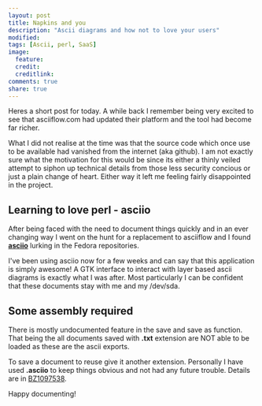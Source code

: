 ```yaml
---
layout: post
title: Napkins and you
description: "Ascii diagrams and how not to love your users"
modified: 
tags: [Ascii, perl, SaaS]
image:
  feature:
  credit:
  creditlink:
comments: true
share: true
---
```


Heres a short post for today. A while back I remember being very excited to see that asciiflow.com had updated their platform and the tool had become far richer.

What I did not realise at the time was that the source code which once use to be available had vanished from the internet (aka github). I am not exactly sure what the motivation for this would be since its either a thinly veiled attempt to siphon up technical details from those less security concious or just a plain change of heart. Either way it left me feeling fairly disappointed in the project.

## Learning to love perl - asciio

After being faced with the need to document things quickly and in an ever changing way I went on the hunt for a replacement to asciiflow and I found [**asciio**](http://search.cpan.org/dist/App-Asciio/lib/App/Asciio.pm) lurking in the Fedora repositories.

I've been using asciio now for a few weeks and can say that this application is simply awesome! A GTK interface to interact with layer based ascii diagrams is exactly what I was after. Most particularly I can be confident that these documents stay with me and my /dev/sda.

## Some assembly required

There is mostly undocumented feature in the save and save as function. That being the all documents saved with **.txt** extension are NOT able to be loaded as these are the ascii exports.

To save a document to reuse give it another extension. Personally I have used **.asciio** to keep things obvious and not had any future trouble. Details are in [BZ1097538](https://bugzilla.redhat.com/show_bug.cgi?id=1097538).

Happy documenting!
